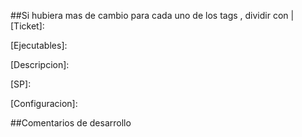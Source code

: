 ##Si hubiera mas de cambio para cada uno de los tags , dividir con |
[Ticket]: 


[Ejecutables]: 

[Descripcion]:


[SP]: 

[Configuracion]: 

##Comentarios de desarrollo
##
##
##
##
